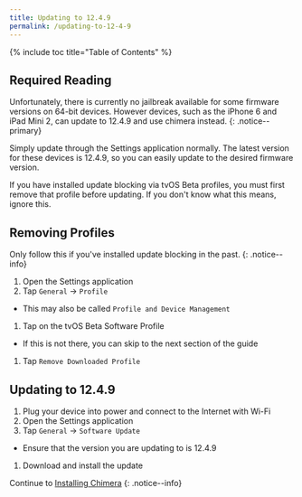 ```yaml
---
title: Updating to 12.4.9
permalink: /updating-to-12-4-9
---
```


{% include toc title="Table of Contents" %}

## Required Reading

Unfortunately, there is currently no jailbreak available for some firmware versions on 64-bit devices. However devices, such as the iPhone 6 and iPad Mini 2, can update to 12.4.9 and use chimera instead.
{: .notice--primary}

Simply update through the Settings application normally. The latest version for these devices is 12.4.9, so you can easily update to the desired firmware version.

If you have installed update blocking via tvOS Beta profiles, you must first remove that profile before updating. If you don't know what this means, ignore this.

## Removing Profiles

Only follow this if you've installed update blocking in the past.
{: .notice--info}

1. Open the Settings application
1. Tap `General` -> `Profile`
  - This may also be called `Profile and Device Management`
1. Tap on the tvOS Beta Software Profile
  - If this is not there, you can skip to the next section of the guide
1. Tap `Remove Downloaded Profile`

## Updating to 12.4.9

1. Plug your device into power and connect to the Internet with Wi-Fi
1. Open the Settings application
1. Tap `General` -> `Software Update`
  - Ensure that the version you are updating to is 12.4.9
1. Download and install the update

Continue to [Installing Chimera](installing-chimera)
{: .notice--info}

